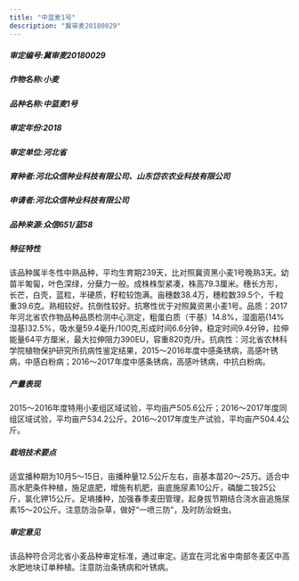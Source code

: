 ```yaml
---
title: "中蓝麦1号"
description: "冀审麦20180029"
---
```

##### 审定编号:冀审麦20180029

##### 作物名称:小麦

##### 品种名称:中蓝麦1号

##### 审定年份:2018

##### 审定单位:河北省

##### 育种者:河北众信种业科技有限公司、山东岱农农业科技有限公司

##### 申请者:河北众信种业科技有限公司

##### 品种来源:众信651/蓝58

##### 特征特性
该品种属半冬性中熟品种，平均生育期239天，比对照冀资黑小麦1号晚熟3天。幼苗半匍匐，叶色深绿，分蘖力一般。成株株型紧凑，株高79.3厘米。穗长方形，长芒，白壳，蓝粒，半硬质，籽粒较饱满。亩穗数38.4万，穗粒数39.5个，千粒重39.6克。熟相较好。抗倒性较好。抗寒性优于对照冀资黑小麦1号。品质：2017年河北省农作物品种品质检测中心测定，粗蛋白质（干基）14.8%，湿面筋(14%湿基)32.5%，吸水量59.4毫升/100克,形成时间6.6分钟，稳定时间9.4分钟，拉伸能量64平方厘米，最大拉伸阻力390EU，容重820克/升。抗病性：河北省农林科学院植物保护研究所抗病性鉴定结果，2015～2016年度中感条锈病，高感叶锈病，中感白粉病；2016～2017年度中感条锈病，高感叶锈病，中抗白粉病。

##### 产量表现
2015～2016年度特用小麦组区域试验，平均亩产505.6公斤；2016～2017年度同组区域试验，平均亩产534.2公斤。2016～2017年度生产试验，平均亩产504.4公斤。

##### 栽培技术要点
适宜播种期为10月5～15日，亩播种量12.5公斤左右，亩基本苗20～25万。适合中高水肥条件种植，施足底肥，增施有机肥，亩底施尿素10公斤，磷酸二铵25公斤，氯化钾15公斤。足墒播种，加强春季麦田管理，起身拔节期结合浇水亩追施尿素15～20公斤。注意防治杂草，做好“一喷三防”，及时防治蚜虫。

##### 审定意见
该品种符合河北省小麦品种审定标准，通过审定。适宜在河北省中南部冬麦区中高水肥地块订单种植。注意防治条锈病和叶锈病。

